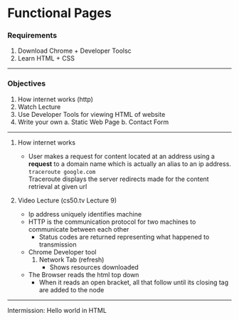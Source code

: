 # Functional Pages
### Requirements
1. Download Chrome + Developer Toolsc
2. Learn HTML + CSS

-----------------

### Objectives
1. How internet works (http)
2. Watch Lecture
3. Use Developer Tools for viewing HTML of website
4. Write your own
    a. Static Web Page
    b. Contact Form

-----------------

1. How internet works
    - User makes a request for content located at an address using a **request** to a domain name which is
      actually an alias to an ip address.  
         `traceroute google.com `  
      Traceroute displays the server redirects made for the content retrieval at given url

2. Video Lecture (cs50.tv Lecture 9)
    - Ip address uniquely identifies machine
    - HTTP is the communication protocol for two machines to communicate between each other
        - Status codes are returned representing what happened to transmission
    - Chrome Developer tool
        1. Network Tab (refresh)
            - Shows resources downloaded
    - The Browser reads the html top down
        - When it reads an open bracket, all that follow until its closing tag are added to the node

-----------------
Intermission: Hello world in HTML


